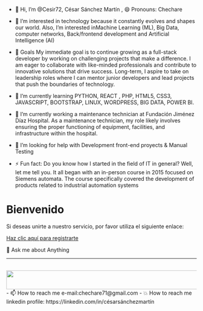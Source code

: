- 👋 Hi, I’m @Cesir72, César Sánchez Martín , 😄 Pronouns: Chechare
  
- 👀 I’m interested in technology because it constantly evolves and shapes our world. Also, I’m interested inMachine Learning (ML), Big Data, computer networks, Back/frontend development and Artificial Intelligence (AI)

- 🎯 Goals
My immediate goal is to continue growing as a full-stack developer by working on challenging projects that make a difference. I am eager to collaborate with like-minded professionals and contribute to innovative solutions that drive success. Long-term, I aspire to take on leadership roles where I can mentor junior developers and lead projects that push the boundaries of technology.

- 🌱 I’m currently learning PYTHON, REACT , PHP,  HTML5, CSS3, JAVASCRIPT, BOOTSTRAP, LINUX, WORDPRESS, BIG DATA, POWER BI.

- 🔭 I’m currently working a maintenance technician at Fundación Jiménez Díaz Hospital. As a maintenance technician, my role likely involves ensuring the proper functioning of equipment, facilities, and infrastructure within the hospital.

- 🤝 I’m looking for help with Development front-end proyects & Manual Testing
     
- ⚡ Fun fact: Do you know how I started in the field of IT in general? Well, let me tell you. It all began with an in-person course in 2015 focused on Siemens automata. The course specifically covered the development of products related to industrial automation systems

# Bienvenido

Si deseas unirte a nuestro servicio, por favor utiliza el siguiente enlace:

[Haz clic aquí para registrarte](https://clientes.hostinet.com/aff.php?aff=1677)  
  
💬 Ask me about Anything

<!---
Cesir72/Cesir72 is a ✨ special ✨ repository because its `README.md` (this file) appears on your GitHub profile.
You can click the Preview link to take a look at your changes.
--->
--------------------------------------------------------------------------------------------------------------------------------------------------------------------------------
<div align="center">
	<br>
	<img src="" width="1400" height="50">
	<br>
</div>
- 📫 How to reach me e-mail:chechare71@gmail.com 
- 💥 How to reach me linkedin profile: https://linkedin.com/in/césarsánchezmartín
